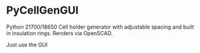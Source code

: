 # PyCellGenGUI
Python 21700/18650 Cell holder generator with adjustable spacing and built in insulation rings. Renders via OpenSCAD.

Just use the GUI


